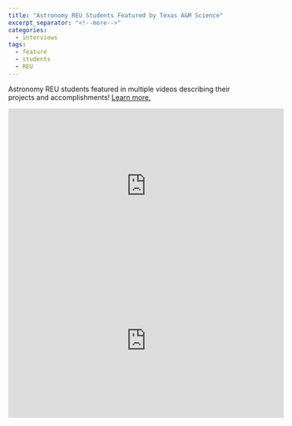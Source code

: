 ```yaml
---
title: "Astronomy REU Students Featured by Texas A&M Science"
excerpt_separator: "<!--more-->"
categories:
  - interviews
tags:
  - feature
  - students
  - REU
---
```

Astronomy REU students featured in multiple videos describing their projects and accomplishments! [Learn more.](http://instrumentation.tamu.edu/REU2015.html)
<iframe width="560" height="315" src="https://www.youtube.com/embed/8TFTxyt3Kk4" frameborder="0" allow="accelerometer; autoplay; encrypted-media; gyroscope; picture-in-picture" allowfullscreen></iframe>
<iframe width="560" height="315" src="https://www.youtube.com/embed/5FDZs_4tUb4" frameborder="0" allow="accelerometer; autoplay; encrypted-media; gyroscope; picture-in-picture" allowfullscreen></iframe>